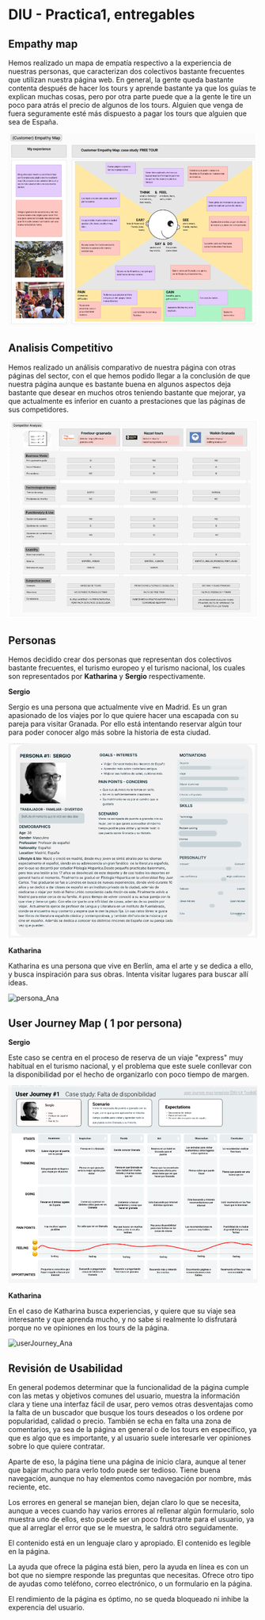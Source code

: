 # DIU - Practica1, entregables

## Empathy map

Hemos realizado un mapa de empatía respectivo a la experiencia de nuestras personas, que caracterizan dos colectivos bastante frecuentes que utilizan nuestra página web. En general, la gente queda bastante contenta después de hacer los tours y aprende bastante ya que los guías te explican muchas cosas, pero por otra parte puede que a la gente le tire un poco para atrás el precio de algunos de los tours. Alguien que venga de fuera seguramente esté más dispuesto a pagar los tours que alguien que sea de España.

![img](./empathyMap.PNG)

## Analisis Competitivo

Hemos realizado un análisis comparativo de nuestra página con otras páginas del sector, con el que hemos podido llegar a la conclusión de que nuestra página aunque es bastante buena en algunos aspectos deja bastante que desear en muchos otros teniendo bastante que mejorar, ya que actualmente es inferior en cuanto a prestaciones que las páginas de sus competidores.

![img](./analisis_competitivo.PNG)


## Personas

Hemos decidido crear dos personas que representan dos colectivos bastante frecuentes, el turismo europeo y el turismo nacional, los cuales son representados por  **Katharina** y **Sergio** respectivamente.

**Sergio**

Sergio es una persona que actualmente vive en Madrid. Es un gran apasionado de los viajes por lo que quiere hacer una escapada con su pareja para visitar Granada. Por ello está intentando reservar algún tour para poder conocer algo más sobre la historia de esta ciudad.

![img](./persona_Ignacio.PNG)

**Katharina**

Katharina es una persona que vive en Berlín, ama el arte y se dedica a ello, y busca inspiración para sus obras. Intenta visitar lugares para buscar allí ideas.

<img width="1024" alt="persona_Ana" src="https://user-images.githubusercontent.com/77020767/227498209-2d4230fe-b17a-42dd-b19b-3553baaf5b4b.png">


## User Journey Map  ( 1 por persona)

**Sergio**

Este caso se centra en el proceso de reserva de un viaje "express" muy habitual en el turismo nacional, y el problema que este suele conllevar con la disponibilidad por el hecho de organizarlo con poco tiempo de margen.

![img](./userJourney_ignacio.PNG)


**Katharina**

En el caso de Katharina busca experiencias, y quiere que su viaje sea interesante y que aprenda mucho, y no sabe si realmente lo disfrutará porque no ve opiniones en los tours de la página.

![userJourney_Ana](https://user-images.githubusercontent.com/77020767/227498536-7cc75a9c-535d-4f46-84dd-323d4279506f.png)



## Revisión de Usabilidad 

En general podemos determinar que la funcionalidad de la página cumple con las metas y objetivos comunes del usuario, muestra la información clara y tiene una interfaz fácil de usar, pero vemos otras desventajas como la falta de un buscador que busque los tours deseados o los ordene por popularidad, calidad o precio. También se echa en falta una zona de comentarios, ya sea de la página en general o de los tours en específico, ya que es algo que es importante, y al usuario suele interesarle ver opiniones sobre lo que quiere contratar.

Aparte de eso, la página tiene una página de inicio clara, aunque al tener que bajar mucho para verlo todo puede ser tedioso. Tiene buena navegación, aunque no hay elementos como navegación por nombre, más reciente, etc.

Los errores en general se manejan bien, dejan claro lo que se necesita, aunque a veces cuando hay varios errores al rellenar algún formulario, solo muestra uno de ellos, esto puede ser un poco frustrante para el usuario, ya que al arreglar el error que se le muestra, le saldrá otro seguidamente.

El contenido está en un lenguaje claro y apropiado. El contenido es legible en la página.

La ayuda que ofrece la página está bien, pero la ayuda en línea es con un bot que no siempre responde las preguntas 
que necesitas. Ofrece otro tipo de ayudas como teléfono, correo electrónico, o un formulario en la página.

El rendimiento de la página es óptimo, no se queda bloqueado ni inhibe la experencia del usuario.
